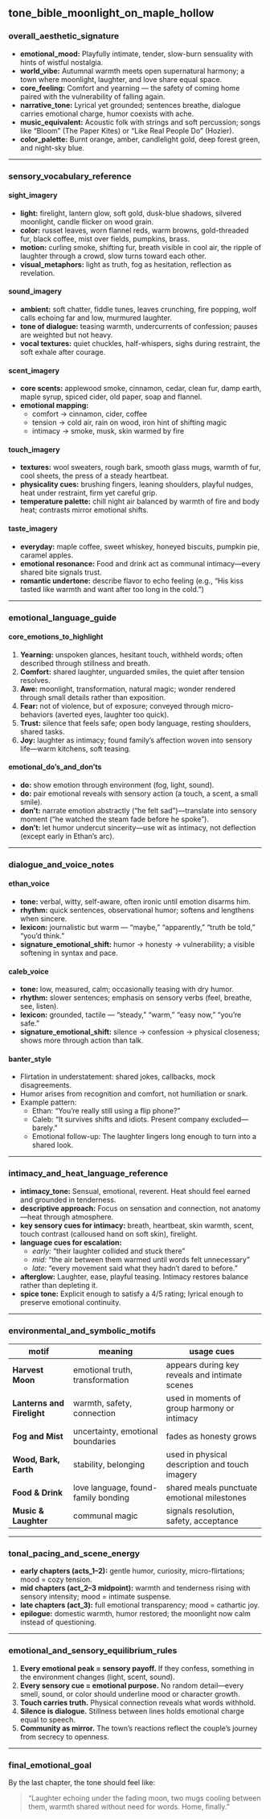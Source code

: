 ## tone_bible_moonlight_on_maple_hollow

### overall_aesthetic_signature
* **emotional_mood:** Playfully intimate, tender, slow-burn sensuality with hints of wistful nostalgia.  
* **world_vibe:** Autumnal warmth meets open supernatural harmony; a town where moonlight, laughter, and love share equal space.  
* **core_feeling:** Comfort and yearning — the safety of coming home paired with the vulnerability of falling again.  
* **narrative_tone:** Lyrical yet grounded; sentences breathe, dialogue carries emotional charge, humor coexists with ache.  
* **music_equivalent:** Acoustic folk with strings and soft percussion; songs like “Bloom” (The Paper Kites) or “Like Real People Do” (Hozier).  
* **color_palette:** Burnt orange, amber, candlelight gold, deep forest green, and night-sky blue.  

---

### sensory_vocabulary_reference

#### sight_imagery
* **light:** firelight, lantern glow, soft gold, dusk-blue shadows, silvered moonlight, candle flicker on wood grain.  
* **color:** russet leaves, worn flannel reds, warm browns, gold-threaded fur, black coffee, mist over fields, pumpkins, brass.  
* **motion:** curling smoke, shifting fur, breath visible in cool air, the ripple of laughter through a crowd, slow turns toward each other.  
* **visual_metaphors:** light as truth, fog as hesitation, reflection as revelation.  

#### sound_imagery
* **ambient:** soft chatter, fiddle tunes, leaves crunching, fire popping, wolf calls echoing far and low, murmured laughter.  
* **tone of dialogue:** teasing warmth, undercurrents of confession; pauses are weighted but not heavy.  
* **vocal textures:** quiet chuckles, half-whispers, sighs during restraint, the soft exhale after courage.  

#### scent_imagery
* **core scents:** applewood smoke, cinnamon, cedar, clean fur, damp earth, maple syrup, spiced cider, old paper, soap and flannel.  
* **emotional mapping:**  
  - comfort → cinnamon, cider, coffee  
  - tension → cold air, rain on wood, iron hint of shifting magic  
  - intimacy → smoke, musk, skin warmed by fire  

#### touch_imagery
* **textures:** wool sweaters, rough bark, smooth glass mugs, warmth of fur, cool sheets, the press of a steady heartbeat.  
* **physicality cues:** brushing fingers, leaning shoulders, playful nudges, heat under restraint, firm yet careful grip.  
* **temperature palette:** chill night air balanced by warmth of fire and body heat; contrasts mirror emotional shifts.  

#### taste_imagery
* **everyday:** maple coffee, sweet whiskey, honeyed biscuits, pumpkin pie, caramel apples.  
* **emotional resonance:** Food and drink act as communal intimacy—every shared bite signals trust.  
* **romantic undertone:** describe flavor to echo feeling (e.g., “His kiss tasted like warmth and want after too long in the cold.”)

---

### emotional_language_guide

#### core_emotions_to_highlight
1. **Yearning:** unspoken glances, hesitant touch, withheld words; often described through stillness and breath.  
2. **Comfort:** shared laughter, unguarded smiles, the quiet after tension resolves.  
3. **Awe:** moonlight, transformation, natural magic; wonder rendered through small details rather than exposition.  
4. **Fear:** not of violence, but of exposure; conveyed through micro-behaviors (averted eyes, laughter too quick).  
5. **Trust:** silence that feels safe; open body language, resting shoulders, shared tasks.  
6. **Joy:** laughter as intimacy; found family’s affection woven into sensory life—warm kitchens, soft teasing.

#### emotional_do’s_and_don’ts
* **do:** show emotion through environment (fog, light, sound).  
* **do:** pair emotional reveals with sensory action (a touch, a scent, a small smile).  
* **don’t:** narrate emotion abstractly (“he felt sad”)—translate into sensory moment (“he watched the steam fade before he spoke”).  
* **don’t:** let humor undercut sincerity—use wit as intimacy, not deflection (except early in Ethan’s arc).  

---

### dialogue_and_voice_notes

#### ethan_voice
* **tone:** verbal, witty, self-aware, often ironic until emotion disarms him.  
* **rhythm:** quick sentences, observational humor; softens and lengthens when sincere.  
* **lexicon:** journalistic but warm — “maybe,” “apparently,” “truth be told,” “you’d think.”  
* **signature_emotional_shift:** humor → honesty → vulnerability; a visible softening in syntax and pace.  

#### caleb_voice
* **tone:** low, measured, calm; occasionally teasing with dry humor.  
* **rhythm:** slower sentences; emphasis on sensory verbs (feel, breathe, see, listen).  
* **lexicon:** grounded, tactile — “steady,” “warm,” “easy now,” “you’re safe.”  
* **signature_emotional_shift:** silence → confession → physical closeness; shows more through action than talk.  

#### banter_style
* Flirtation in understatement: shared jokes, callbacks, mock disagreements.  
* Humor arises from recognition and comfort, not humiliation or snark.  
* Example pattern:  
  - Ethan: “You’re really still using a flip phone?”  
  - Caleb: “It survives shifts and idiots. Present company excluded—barely.”  
  - Emotional follow-up: The laughter lingers long enough to turn into a shared look.

---

### intimacy_and_heat_language_reference

* **intimacy_tone:** Sensual, emotional, reverent. Heat should feel earned and grounded in tenderness.  
* **descriptive approach:** Focus on sensation and connection, not anatomy—heat through atmosphere.  
* **key sensory cues for intimacy:** breath, heartbeat, skin warmth, scent, touch contrast (calloused hand on soft skin), firelight.  
* **language cues for escalation:**  
  - *early:* “their laughter collided and stuck there”  
  - *mid:* “the air between them warmed until words felt unnecessary”  
  - *late:* “every movement said what they hadn’t dared to before.”  
* **afterglow:** Laughter, ease, playful teasing. Intimacy restores balance rather than depleting it.  
* **spice tone:** Explicit enough to satisfy a 4/5 rating; lyrical enough to preserve emotional continuity.  

---

### environmental_and_symbolic_motifs

| motif | meaning | usage cues |
|-------|----------|------------|
| **Harvest Moon** | emotional truth, transformation | appears during key reveals and intimate scenes |
| **Lanterns and Firelight** | warmth, safety, connection | used in moments of group harmony or intimacy |
| **Fog and Mist** | uncertainty, emotional boundaries | fades as honesty grows |
| **Wood, Bark, Earth** | stability, belonging | used in physical description and touch imagery |
| **Food & Drink** | love language, found-family bonding | shared meals punctuate emotional milestones |
| **Music & Laughter** | communal magic | signals resolution, safety, acceptance |

---

### tonal_pacing_and_scene_energy

* **early chapters (acts_1–2):** gentle humor, curiosity, micro-flirtations; mood = cozy tension.  
* **mid chapters (act_2–3 midpoint):** warmth and tenderness rising with sensory intensity; mood = intimate suspense.  
* **late chapters (act_3):** full emotional transparency; mood = cathartic joy.  
* **epilogue:** domestic warmth, humor restored; the moonlight now calm instead of questioning.

---

### emotional_and_sensory_equilibrium_rules
1. **Every emotional peak = sensory payoff.** If they confess, something in the environment changes (light, scent, sound).  
2. **Every sensory cue = emotional purpose.** No random detail—every smell, sound, or color should underline mood or character growth.  
3. **Touch carries truth.** Physical connection reveals what words withhold.  
4. **Silence is dialogue.** Stillness between lines holds emotional charge equal to speech.  
5. **Community as mirror.** The town’s reactions reflect the couple’s journey from secrecy to openness.  

---

### final_emotional_goal
By the last chapter, the tone should feel like:
> “Laughter echoing under the fading moon, two mugs cooling between them, warmth shared without need for words. Home, finally.”